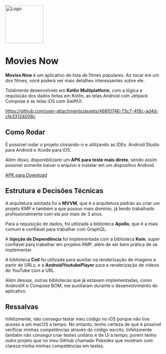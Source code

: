 
<img src="https://github.com/user-attachments/assets/b95f2bea-cb78-4213-8cae-40a622619705" alt="Logo" width="120" height="120">

# Movies Now

**Movies Now** é um aplicativo de lista de filmes populares. Ao tocar em um dos filmes, você poderá ver mais detalhes interessantes sobre ele.

Totalmente desenvolvido em **Kotlin Multiplatform**, com a lógica e requisição dos dados feitas em Kotlin, as telas Android com Jetpack Compose e as telas iOS com SwiftUI.

https://github.com/user-attachments/assets/488f0746-73c7-4f8c-ad4d-cfe33124008c

## Como Rodar

É possível rodar o projeto clonando-o e utilizando as IDEs: Android Studio para Android e Xcode para iOS.

Além disso, disponibilizarei um **APK para teste mais direto**, sendo assim possível somente baixar o arquivo e instalar em um dispositivo Android.

[APK para Download](https://github.com/LucasDSantosF/Movies-Now/tree/main/APK)


## Estrutura e Decisões Técnicas

A arquitetura adotada foi a **MVVM**, que é a arquitetura padrão ao criar um projeto KMP e também a que possuo mais domínio, já tendo trabalhado profissionalmente com ela por mais de 3 anos.

Para a requisição de dados, foi utilizada a biblioteca **Apollo**, que é a mais comum e confiável para trabalhar com GraphQL.

A **Injeção de Dependência** foi implementada com a biblioteca **Koin**, super confiável para trabalhar em projetos KMP, além de ser bem prática de se implementar.

A biblioteca **Coil** foi utilizada para auxiliar na renderização de imagens a partir de URLs, e a **AndroidYoutubePlayer** para a renderização de vídeos do YouTube com a URL.

Além dessas, outras bibliotecas que já estavam implementadas, como AndroidX e Compose BOM, me auxiliaram durante o desenvolvimento do aplicativo.

## Ressalvas

Infelizmente, não consegui testar meu código no iOS porque não tive acesso a um macOS a tempo. No entanto, tenho certeza de que é possível verificar minhas competências através do código escrito.
Infelizmente também não consegui criar testes unitário e de Ui a tempo, porem tenho outro projeto que no meu GitHub chamado Pokedex que mostram com clareza minha minhas competências em testes.

